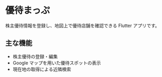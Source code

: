 # 優待まっぷ

株主優待情報を登録し、地図上で優待店舗を確認できる Flutter アプリです。

## 主な機能
- 株主優待の登録・編集
- Google マップを用いた優待スポットの表示
- 現在地の取得による近隣検索
